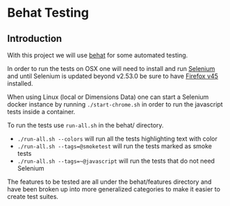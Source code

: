 # Behat Testing

## Introduction

With this project we will use [behat](https://behat.org) for some automated testing.

In order to run the tests on OSX one will need to install and run [Selenium](http://www.seleniumhq.org/download/)
and until Selenium is updated beyond v2.53.0 be sure to have [Firefox v45](https://download.mozilla.org/?product=firefox-45.2.0esr-SSL&os=osx&lang=en-US) installed.

When using Linux (local or Dimensions Data) one can start a Selenium docker instance
by running `./start-chrome.sh` in order to run the javascript tests inside a container.

To run the tests use `run-all.sh` in the behat/ directory.
  - `./run-all.sh --colors` will run all the tests highlighting text with color
  - `./run-all.sh --tags=@smoketest` will run the tests marked as smoke tests
  - `./run-all.sh --tags=~@javascript` will run the tests that do not need Selenium

The features to be tested are all under the behat/features directory and have been
broken up into more generalized categories to make it easier to create test suites.
